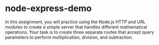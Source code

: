 # node-express-demo
In this assignment, you will practice using the Node.js HTTP and URL modules to create a simple server that handles different mathematical operations. Your task is to create three separate routes that accept query parameters to perform multiplication, division, and subtraction. 
